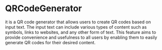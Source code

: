 # QRCodeGenerator
it is a QR code generator that allows users to create QR codes based on input text. The input text can include various types of content such as symbols, links to websites, and any other form of text. This feature aims to provide convenience and usefulness to all users by enabling them to easily generate QR codes for their desired content.
